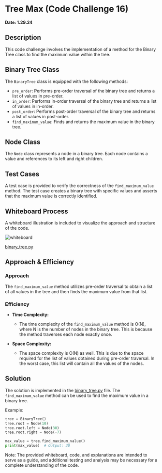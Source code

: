 # Tree Max (Code Challenge 16)

**Date: 1.29.24**

## Description

This code challenge involves the implementation of a method for the Binary Tree class to find the maximum value within the tree.

## Binary Tree Class

The `BinaryTree` class is equipped with the following methods:

- `pre_order`: Performs pre-order traversal of the binary tree and returns a list of values in pre-order.
- `in_order`: Performs in-order traversal of the binary tree and returns a list of values in in-order.
- `post_order`: Performs post-order traversal of the binary tree and returns a list of values in post-order.
- `find_maximum_value`: Finds and returns the maximum value in the binary tree.

## Node Class

The `Node` class represents a node in a binary tree. Each node contains a value and references to its left and right children.

## Test Cases

A test case is provided to verify the correctness of the `find_maximum_value` method. The test case creates a binary tree with specific values and asserts that the maximum value is correctly identified.

## Whiteboard Process

A whiteboard illustration is included to visualize the approach and structure of the code.

![whiteboard](binarytree.jpg)

[binary_tree.py](../../data_structures/binary_tree.py)

## Approach & Efficiency

### Approach

The `find_maximum_value` method utilizes pre-order traversal to obtain a list of all values in the tree and then finds the maximum value from that list.

### Efficiency

- **Time Complexity:**
  - The time complexity of the `find_maximum_value` method is O(N), where N is the number of nodes in the binary tree. This is because the method traverses each node exactly once.

- **Space Complexity:**
  - The space complexity is O(N) as well. This is due to the space required for the list of values obtained during pre-order traversal. In the worst case, this list will contain all the values of the nodes.

## Solution

The solution is implemented in the [binary_tree.py](../../data_structures/binary_tree.py) file. The `find_maximum_value` method can be used to find the maximum value in a binary tree.

Example:

```python
tree = BinaryTree()
tree.root = Node(10)
tree.root.left = Node(30)
tree.root.right = Node(-7)

max_value = tree.find_maximum_value()
print(max_value)  # Output: 30
```

Note: The provided whiteboard, code, and explanations are intended to serve as a guide, and additional testing and analysis may be necessary for a complete understanding of the code.
